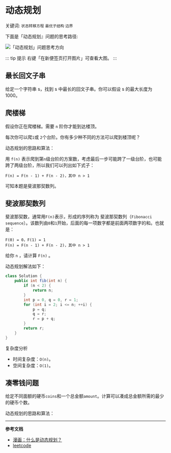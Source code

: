 # 动态规划

关键词: `状态转移方程` `最优子结构` `边界`

下面是「动态规划』问题的思考路径:

![「动态规划」问题思考方向](/img/algorithms/dynamic-programming.png)

::: tip 提示
右键「在新便签页打开图片」可查看大图。
:::

## 最长回文子串

给定一个字符串 s，找到 s 中最长的回文子串。你可以假设 s 的最大长度为 1000。

## 爬楼梯

假设你正在爬楼梯。需要 `n` 阶你才能到达楼顶。

每次你可以爬`1`或 `2`个台阶。你有多少种不同的方法可以爬到楼顶呢？

动态规划的思路和算法：

用 `f(n)` 表示爬到第`n`级台阶的方案数，考虑最后一步可能跨了一级台阶，也可能跨了两级台阶，所以我们可以列出如下式子：
```text
F(n) = F(n - 1) + F(n - 2)，其中 n > 1
```
可知本题是斐波那契数列。

## 斐波那契数列

斐波那契数，通常用`F(n)`表示，形成的序列称为 斐波那契数列（`Fibonacci sequence`）。该数列由`0`和`1`开始，后面的每一项数字都是前面两项数字的和。也就是：
```text
F(0) = 0，F(1) = 1
F(n) = F(n - 1) + F(n - 2)，其中 n > 1
```
给你 `n` ，请计算 `F(n)` 。

动态规划解法如下：
```java
class Solution {
    public int fib(int n) {
        if (n < 2) {
            return n;
        }
        int p = 0, q = 0, r = 1;
        for (int i = 2; i <= n; ++i) {
            p = q; 
            q = r; 
            r = p + q;
        }
        return r;
    }
}
```

复杂度分析
- 时间复杂度：`O(n)`。
- 空间复杂度：`O(1)`。

## 凑零钱问题

给定不同面额的硬币`coins`和一个总金额`amount`。计算可以凑成总金额所需的最少的硬币个数。

动态规划的思路和算法：

---

**参考文档**
- [漫画：什么是动态规划？](https://juejin.im/post/6844903520039075847)
- [leetcode](https://leetcode-cn.com/problems/longest-palindromic-substring/solution/zhong-xin-kuo-san-dong-tai-gui-hua-by-liweiwei1419/)